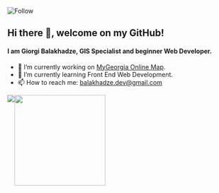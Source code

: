 ![Follow](https://img.shields.io/github/followers/Vitruvius21?label=Follow&style=social)

## Hi there 👋, welcome on my GitHub!

#### I am Giorgi Balakhadze, GIS Specialist and beginner Web Developer.

- 🔭 I’m currently working on [MyGeorgia Online Map](http://www.mygeorgia.ge).
- 🌱 I’m currently learning Front End Web Development.
- 📫 How to reach me: balakhadze.dev@gmail.com

<div style="display:flex">
<a>
  <img align="center" src="https://github-readme-stats.vercel.app/api/top-langs/?username=Vitruvius21" />
</a>
<a>
  <img align="center" height="205px" src="https://github-readme-stats.vercel.app/api?username=Vitruvius21&show_icons=true&include_all_commits=true" />
</a>
</div>

